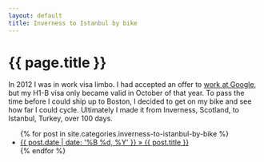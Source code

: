 ```yaml
---
layout: default
title: Inverness to Istanbul by bike
---
```


# {{ page.title }}

In 2012 I was in work visa limbo. I had accepted an offer to [work at
Google](/work), but my H1-B visa only became valid in October of that year. To
pass the time before I could ship up to Boston, I decided to get on my bike and
see how far I could cycle. Ultimately I made it from Inverness, Scotland, to
Istanbul, Turkey, over 100 days.

<ul>
{% for post in site.categories.inverness-to-istanbul-by-bike %}
<li><a href="{{ post.url }}">{{ post.date | date: '%B %d, %Y' }} &raquo; {{ post.title }}</a></li>
{% endfor %}
</ul>
